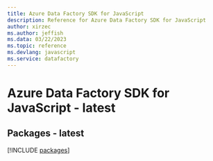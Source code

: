 ```yaml
---
title: Azure Data Factory SDK for JavaScript
description: Reference for Azure Data Factory SDK for JavaScript
author: xirzec
ms.author: jeffish
ms.data: 03/22/2023
ms.topic: reference
ms.devlang: javascript
ms.service: datafactory
---
```

# Azure Data Factory SDK for JavaScript - latest
## Packages - latest
[!INCLUDE [packages](data-factory-index.md)]